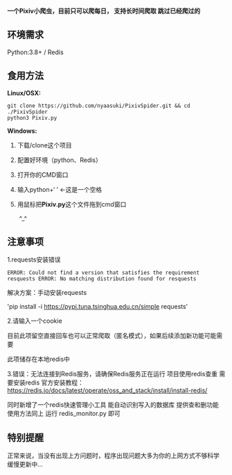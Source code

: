 **一个Pixiv小爬虫，目前只可以爬每日， 支持长时间爬取 跳过已经爬过的**

## 环境需求

Python:3.8+ / Redis

## 食用方法

**Linux/OSX:**

```shell
git clone https://github.com/nyaasuki/PixivSpider.git && cd ./PixivSpider
python3 Pixiv.py
```

**Windows:**

1. 下载/clone这个项目

2. 配置好环境（python、Redis）

3. 打开你的CMD窗口

4. 输入python+‘ ’    ←这是一个空格

5. 用鼠标把**Pixiv.py**这个文件拖到cmd窗口

   ​	^_^

## 注意事项

1.requests安装错误

`ERROR: Could not find a version that satisfies the requirement resquests
ERROR: No matching distribution found for resquests`

解决方案：手动安装requests

'pip install -i https://pypi.tuna.tsinghua.edu.cn/simple requests'

2.请输入一个cookie

目前此项留空直接回车也可以正常爬取（匿名模式），如果后续添加新功能可能需要

此项储存在本地redis中

3.错误：无法连接到Redis服务，请确保Redis服务正在运行
项目使用redis查重 需要安装redis 
官方安装教程：https://redis.io/docs/latest/operate/oss_and_stack/install/install-redis/

同时新增了一个redis快速管理小工具 能自动识别写入的数据库 提供查和删功能
使用方法同上 运行 redis_monitor.py 即可
## 特别提醒

正常来说，当没有出现上方问题时，程序出现问题大多为你的上网方式不够科学
缓慢更新中...
